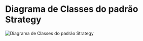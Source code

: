 # Diagrama de Classes do padrão Strategy

![Diagrama de Classes do padrão Strategy](pattern/diagrama-classe.png)
